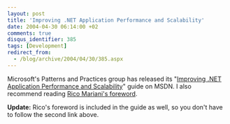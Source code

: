 ```yaml
---
layout: post
title: 'Improving .NET Application Performance and Scalability'
date: 2004-04-30 06:14:00 +02
comments: true
disqus_identifier: 385
tags: [Development]
redirect_from:
  - /blog/archive/2004/04/30/385.aspx
---
```


Microsoft's Patterns and Practices group has released its "[Improving .NET Application Performance and Scalability](http://msdn.microsoft.com/library/default.asp?url=/library/en-us/dnpag/html/scalenet.asp)" guide on MSDN. I also recommend reading [Rico Mariani's foreword](http://blogs.msdn.com/ricom/archive/2004/04/28/122503.aspx).

**Update:** Rico's foreword is included in the guide as well, so you don't have to follow the second link above.
